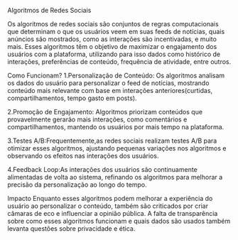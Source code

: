  Algoritmos de Redes Sociais

Os algoritmos de redes sociais são conjuntos de regras computacionais que determinam o que os usuários veem em suas feeds de notícias, quais anúncios são mostrados, como as interações são incentivadas, e muito mais. Esses algoritmos têm o objetivo de maximizar o engajamento dos usuários com a plataforma, utilizando para isso dados como histórico de interações, preferências de conteúdo, frequência de atividade, entre outros.

Como Funcionam?
1.Personalização de Conteúdo: Os algoritmos analisam os dados do usuário para personalizar o feed de notícias, mostrando conteúdo mais relevante com base em interações anteriores(curtidas, compartilhamentos, tempo gasto em posts).
   
2.Promoção de Engajamento: Algoritmos priorizam conteúdos que provavelmente gerarão mais interações, como comentários e compartilhamentos, mantendo os usuários por mais tempo na plataforma.

3.Testes A/B:Frequentemente,as redes sociais realizam testes A/B para otimizar esses algoritmos, ajustando pequenas variações nos algoritmos e observando os efeitos nas interações dos usuários.

4.Feedback Loop:As interações dos usuários são continuamente alimentadas de volta ao sistema, refinando os algoritmos para melhorar a precisão da personalização ao longo do tempo.

Impacto 
Enquanto esses algoritmos podem melhorar a experiência do usuário ao personalizar o conteúdo, também são criticados por criar câmaras de eco e influenciar a opinião pública. A falta de transparência sobre como esses algoritmos funcionam e quais dados são usados também levanta questões sobre privacidade e ética.

